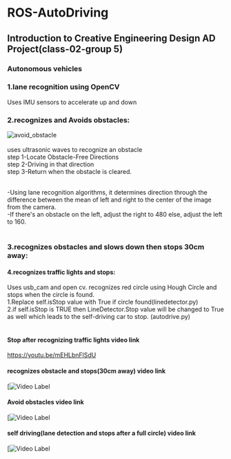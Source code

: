 # ROS-AutoDriving

## Introduction to Creative Engineering Design AD Project(class-02-group 5)

### Autonomous vehicles

### 1.lane recognition using  OpenCV <br>
Uses IMU sensors to accelerate up and down

### 2.recognizes and Avoids obstacles: <br>
![avoid_obstacle](https://user-images.githubusercontent.com/54922683/116533912-e0c33500-a91c-11eb-8138-b147b1877149.gif)<br><br>
uses ultrasonic waves to recognize an obstacle<br>
step 1-Locate Obstacle-Free Directions <br>
step 2-Driving in that direction<br>
step 3-Return when the obstacle is cleared.<br><br>

-Using lane recognition algorithms, it determines direction through the difference between the mean of left and right to the center of the image from the camera.<br>
-If there's an obstacle on the left, adjust the right to 480 else, adjust the left to 160.<br><br>

### 3.recognizes obstacles and slows down then stops 30cm away: <br>

#### 4.recognizes traffic lights and stops: <br>
Uses usb_cam and open cv. recognizes red circle using Hough Circle and stops when the circle is found.<br>
1.Replace self.isStop value with True if circle found(linedetector.py)<br>
2.if self.isStop is TRUE then LineDetector.Stop value will be changed to True as well which leads to the self-driving car to stop. (autodrive.py)<br><br>


#### Stop after recognizing traffic lights video link<br>
https://youtu.be/mEHLbnFlSdU

#### recognizes obstacle and stops(30cm away) video link
[![Video Label](https://youtu.be/zwvPO03l2jA)

#### Avoid obstacles video link
[![Video Label](https://youtu.be/H6NFf2J4Vlw)

#### self driving(lane detection and stops after a full circle) video link
[![Video Label](https://youtu.be/pOI2LmDWan8)


